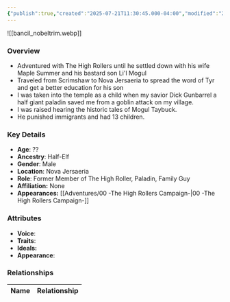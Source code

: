```yaml
---
{"publish":true,"created":"2025-07-21T11:30:45.000-04:00","modified":"2025-08-14T15:47:23.112-04:00","published":"2025-08-14T15:47:23.112-04:00","cssclasses":"","Age":"??","Ancestry":"Half-Elf","Gender":"Male","Location":["Nova Jersaeria"],"Role":["Former Member of The High Roller, Paladin, Family Guy"],"Affiliation":["None"],"Appearances":["[[00 -The High Rollers Campaign-]]"]}
---
```



![[bancil_nobeltrim.webp]]

### Overview
- Adventured with The High Rollers until he settled down with his wife Maple Summer and his bastard son Li'l Mogul
- Traveled from Scrimshaw to Nova Jersaeria to spread the word of Tyr and get a better education for his son
- I was taken into the temple as a child when my savior Dick Gunbarrel a half giant paladin saved me from a goblin attack on my village.
- I was raised hearing the historic tales of Mogul Taybuck.
- He punished immigrants and had 13 children.

### Key Details
- **Age**: ??
- **Ancestry**: Half-Elf
- **Gender**: Male
- **Location**: Nova Jersaeria
- **Role**: Former Member of The High Roller, Paladin, Family Guy
- **Affiliation:** None
- **Appearances:** [[Adventures/00 -The High Rollers Campaign-\|00 -The High Rollers Campaign-]]

### Attributes
- **Voice**: 
- **Traits**: 
- **Ideals:** 
- **Appearance**:

### Relationships

| Name  | Relationship |
| ----- | ------------ |
